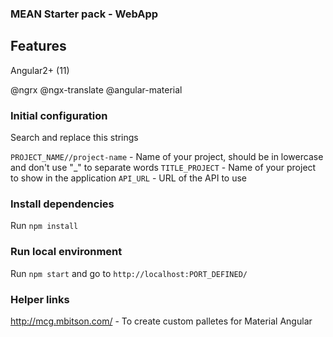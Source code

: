 ### MEAN Starter pack - WebApp

## Features

Angular2+ (11)

@ngrx
@ngx-translate
@angular-material

### Initial configuration

Search and replace this strings

`PROJECT_NAME//project-name` - Name of your project, should be in lowercase and don't use "_" to separate words
`TITLE_PROJECT` - Name of your project to show in the application
`API_URL` - URL of the API to use

### Install dependencies

Run `npm install`

### Run local environment

Run `npm start`
and go to `http://localhost:PORT_DEFINED/`

### Helper links

http://mcg.mbitson.com/ - To create custom palletes for Material Angular
